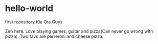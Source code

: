 # hello-world
first repository
Kia Ora Guys

Zen here. Love playing games, guitar and pizza(Can never go wrong with pizza).
Two favs are perreroni and cheese pizza.
